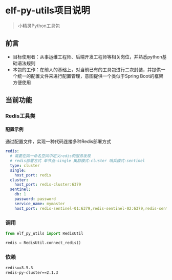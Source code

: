 # elf-py-utils项目说明

> 小精灵Python工具包

## 前言

- 目标使用者：从事运维工程师、后端开发工程师等相关岗位，并熟悉python基础语法规则
- 本包的工作：在前人的基础上，对当前已有的工具包进行二次封装，并提供一个统一的配置文件来进行配置管理，意图提供一个类似于Spring Boot的框架方便使用

## 当前功能

### Redis工具类

#### 配置示例

通过配置文件，实现一种代码连接多种Redis部署方式

```yaml
redis:
  # 需要在同一命名空间中定义redis的服务发现
  # redis部署方式 单节点-single 集群模式-cluster 哨兵模式-sentinel
  type: cluster
  single:
    host_port: redis
  cluster:
    host_port: redis-cluster:6379
  sentinel:
    db: 1
    password: password
    service_name: mymaster
    host_port: redis-sentinel-01:6379,redis-sentinel-02:6379,redis-sentinel-03:6379
```

### 调用

```python
from elf_py_utils import RedisUtil

redis = RedisUtil.connect_redis()
```

### 依赖

```txt
redis==3.5.3
redis-py-cluster==2.1.3
```


